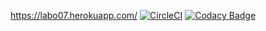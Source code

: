 https://labo07.herokuapp.com/
[![CircleCI](https://circleci.com/gh/andresrdt/labo07.svg?style=svg)](https://circleci.com/gh/andresrdt/labo07)
[![Codacy Badge](https://api.codacy.com/project/badge/Grade/57c9055d0be840bfa27944211ba93087)](https://www.codacy.com/app/andresrdt/labo07?utm_source=github.com&amp;utm_medium=referral&amp;utm_content=andresrdt/labo07&amp;utm_campaign=Badge_Grade)

